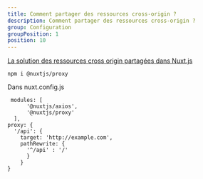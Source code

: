 ```yaml
---
title: Comment partager des ressources cross-origin ?
description: Comment partager des ressources cross-origin ?
group: Configuration
groupPosition: 1
position: 10
---
```


[La solution des ressources cross origin partagées dans Nuxt.js](https://github.com/nuxt-community/proxy-module#readme)

```
npm i @nuxtjs/proxy
```

Dans nuxt.config.js 

```
 modules: [
      '@nuxtjs/axios',
      '@nuxtjs/proxy'
  ],
proxy: {
  '/api': {
    target: 'http://example.com',
    pathRewrite: {
      '^/api' : '/'
      }
    }
}
```
